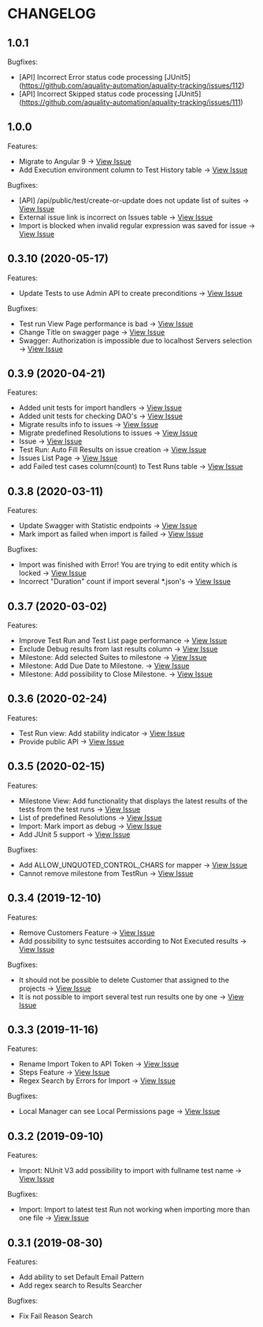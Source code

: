 # CHANGELOG

## 1.0.1

Bugfixes:
  - [API] Incorrect Error status code processing [JUnit5] (https://github.com/aquality-automation/aquality-tracking/issues/112)
  - [API] Incorrect Skipped status code processing [JUnit5] (https://github.com/aquality-automation/aquality-tracking/issues/111)

## 1.0.0

Features:
  - Migrate to Angular 9 -> [View Issue](https://github.com/aquality-automation/aquality-tracking/issues/101)
  - Add Execution environment column to Test History table -> [View Issue](https://github.com/aquality-automation/aquality-tracking/issues/107)

Bugfixes:
  - [API] /api/public/test/create-or-update does not update list of suites -> [View Issue](https://github.com/aquality-automation/aquality-tracking/issues/105)
  - External issue link is incorrect on Issues table -> [View Issue](https://github.com/aquality-automation/aquality-tracking/issues/108)
  - Import is blocked when invalid regular expression was saved for issue -> [View Issue](https://github.com/aquality-automation/aquality-tracking/issues/103)

## 0.3.10 (2020-05-17)

Features:
  - Update Tests to use Admin API to create preconditions -> [View Issue](https://github.com/aquality-automation/aquality-tracking/issues/100)

Bugfixes:
  - Test run View Page performance is bad -> [View Issue](https://github.com/aquality-automation/aquality-tracking/issues/99)
  - Change Title on swagger page -> [View Issue](https://github.com/aquality-automation/aquality-tracking/issues/98)
  - Swagger: Authorization is impossible due to localhost Servers selection -> [View Issue](https://github.com/aquality-automation/aquality-tracking/issues/85)

## 0.3.9 (2020-04-21)

Features:
  - Added unit tests for import handlers -> [View Issue](https://github.com/aquality-automation/aquality-tracking/issues/81)
  - Added unit tests for checking DAO's -> [View Issue](https://github.com/aquality-automation/aquality-tracking/issues/80)
  - Migrate results info to issues -> [View Issue](https://github.com/aquality-automation/aquality-tracking/issues/82)
  - Migrate predefined Resolutions to issues -> [View Issue](https://github.com/aquality-automation/aquality-tracking/issues/83)
  - Issue -> [View Issue](https://github.com/aquality-automation/aquality-tracking/issues/69)
  - Test Run: Auto Fill Results on issue creation -> [View Issue](https://github.com/aquality-automation/aquality-tracking/issues/77)
  - Issues List Page -> [View Issue](https://github.com/aquality-automation/aquality-tracking/issues/75)
  - add Failed test cases column(count) to Test Runs table -> [View Issue](https://github.com/aquality-automation/aquality-tracking/issues/92)

## 0.3.8 (2020-03-11)

Features:
  - Update Swagger with Statistic endpoints -> [View Issue](https://github.com/aquality-automation/aquality-tracking/issues/76)
  - Mark import as failed when import is failed -> [View Issue](https://github.com/aquality-automation/aquality-tracking/issues/79)

Bugfixes:
  - Import was finished with Error! You are trying to edit entity which is locked -> [View Issue](https://github.com/aquality-automation/aquality-tracking/issues/44)
  - Incorrect "Duration" count if import several *.json's -> [View Issue](https://github.com/aquality-automation/aquality-tracking/issues/37)

## 0.3.7 (2020-03-02)

Features:
  - Improve Test Run and Test List page performance -> [View Issue](https://github.com/aquality-automation/aquality-tracking/issues/71)
  - Exclude Debug results from last results column -> [View Issue](https://github.com/aquality-automation/aquality-tracking/issues/70)
  - Milestone: Add selected Suites to milestone -> [View Issue](https://github.com/aquality-automation/aquality-tracking/issues/63)
  - Milestone: Add Due Date to Milestone. -> [View Issue](https://github.com/aquality-automation/aquality-tracking/issues/61)
  - Milestone: Add possibility to Close Milestone. -> [View Issue](https://github.com/aquality-automation/aquality-tracking/issues/62)

## 0.3.6 (2020-02-24)

Features:
  - Test Run view: Add stability indicator -> [View Issue](https://github.com/aquality-automation/aquality-tracking/issues/60)
  - Provide public API -> [View Issue](https://github.com/aquality-automation/aquality-tracking/issues/56)

## 0.3.5 (2020-02-15)

Features:
  - Milestone View: Add functionality that displays the latest results of the tests from the test runs -> [View Issue](https://github.com/aquality-automation/aquality-tracking/issues/11)
  - List of predefined Resolutions -> [View Issue](https://github.com/aquality-automation/aquality-tracking/issues/26)
  - Import: Mark import as debug  -> [View Issue](https://github.com/aquality-automation/aquality-tracking/issues/47)
  - Add JUnit 5 support -> [View Issue](https://github.com/aquality-automation/aquality-tracking/issues/33)
  
Bugfixes:
  - Add ALLOW_UNQUOTED_CONTROL_CHARS for mapper -> [View Issue](https://github.com/aquality-automation/aquality-tracking/issues/45)
  - Cannot remove milestone from TestRun -> [View Issue](https://github.com/aquality-automation/aquality-tracking/issues/50)

## 0.3.4 (2019-12-10)

Features:
  - Remove Customers Feature -> [View Issue](https://github.com/aquality-automation/aquality-tracking/issues/25)
  - Add possibility to sync testsuites according to Not Executed results -> [View Issue](https://github.com/aquality-automation/aquality-tracking/issues/32)

Bugfixes:
  - It should not be possible to delete Customer that assigned to the projects -> [View Issue](https://github.com/aquality-automation/aquality-tracking/issues/9)
  - It is not possible to import several test run results one by one -> [View Issue](https://github.com/aquality-automation/aquality-tracking/issues/35)

## 0.3.3 (2019-11-16)

Features:
  - Rename Import Token to API Token -> [View Issue](https://github.com/aquality-automation/aquality-tracking-ui/issues/23)
  - Steps Feature -> [View Issue](https://github.com/aquality-automation/aquality-tracking-ui/issues/46)
  - Regex Search by Errors for Import -> [View Issue](https://github.com/aquality-automation/aquality-tracking/issues/17)

Bugfixes:
  - Local Manager can see Local Permissions page -> [View Issue](https://github.com/aquality-automation/aquality-tracking-ui/issues/22)

## 0.3.2 (2019-09-10)

Features:

  - Import: NUnit V3 add possibility to import with fullname test name  -> [View Issue](https://github.com/aquality-automation/aquality-tracking-ui/issues/27)

Bugfixes:

  - Import: Import to latest test Run not working when importing more than one file  -> [View Issue](https://github.com/aquality-automation/aquality-tracking-ui/issues/29)

## 0.3.1 (2019-08-30)

Features:

  - Add ability to set Default Email Pattern
  - Add regex search to Results Searcher

Bugfixes:

  - Fix Fail Reason Search
